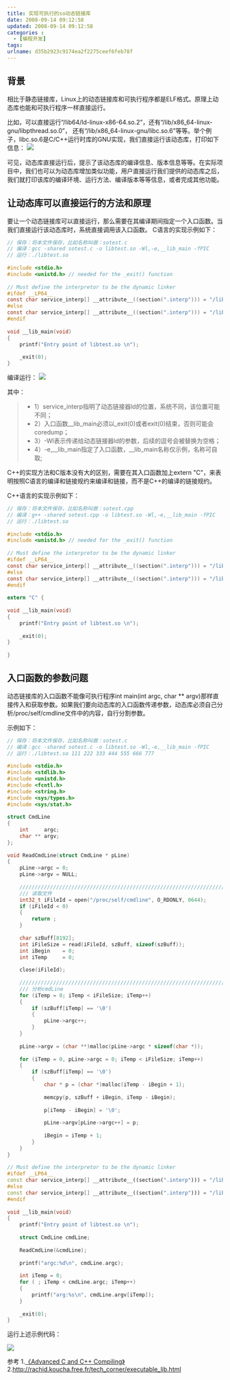 ```yaml
---
title: 实现可执行的so动态链接库
date: 2008-09-14 09:12:58
updated: 2008-09-14 09:12:58
categories : 
  - [编程开发]
tags:
urlname: d35b2923c9174ea2f2275ceef6feb78f
---
```

## 背景
相比于静态链接库，Linux上的动态链接库和可执行程序都是ELF格式。原理上动态库也能和可执行程序一样直接运行。

比如，可以直接运行“/lib64/ld-linux-x86-64.so.2”，还有“/lib/x86_64-linux-gnu/libpthread.so.0”， 还有“/lib/x86_64-linux-gnu/libc.so.6”等等。举个例子，libc.so.6是C/C++运行时库的GNU实现，我们直接运行该动态库，打印如下信息：
![](/images/d35b2923c9174ea2f2275ceef6feb78f/1.png)

可见，动态库直接运行后，提示了该动态库的编译信息、版本信息等等。在实际项目中，我们也可以为动态库增加类似功能，用户直接运行我们提供的动态库之后，我们就打印该库的编译环境、运行方法、编译版本等等信息，或者完成其他功能。

<!--more-->

## 让动态库可以直接运行的方法和原理
要让一个动态链接库可以直接运行，那么需要在其编译期间指定一个入口函数。当我们直接运行该动态库时，系统直接调用该入口函数。
C语言的实现示例如下：
``` c
// 保存：将本文件保存，比如名称叫做：sotest.c
// 编译：gcc -shared sotest.c -o libtest.so -Wl,-e,__lib_main -fPIC
// 运行：./libtest.so
 
#include <stdio.h>
#include <unistd.h> // needed for the _exit() function
 
// Must define the interpretor to be the dynamic linker
#ifdef __LP64__
const char service_interp[] __attribute__((section(".interp"))) = "/lib/x86_64-linux-gnu/ld-linux-x86-64.so.2";
#else
const char service_interp[] __attribute__((section(".interp"))) = "/lib/ld-linux.so.2";
#endif
 
void __lib_main(void)
{
    printf("Entry point of libtest.so \n");
 
    _exit(0);
}
```
编译运行：
![](/images/d35b2923c9174ea2f2275ceef6feb78f/2.png)

其中：
 > * 1）service_interp指明了动态链接器ld的位置，系统不同，该位置可能不同；
 > * 2）入口函数__lib_main必须以_exit(0)或者exit(0)结束，否则可能会coredump；
 > * 3）-Wl表示传递给动态链接器ld的参数，后续的逗号会被替换为空格；
 > * 4）-e,__lib_main指定了入口函数，__lib_main名称仅示例，名称可自取;

C++的实现方法和C版本没有大的区别，需要在其入口函数加上extern "C"，来表明按照C语言的编译和链接规约来编译和链接，而不是C++的编译的链接规约。

C++语言的实现示例如下：

``` c
// 保存：将本文件保存，比如名称叫做：sotest.cpp
// 编译：g++ -shared sotest.cpp -o libtest.so -Wl,-e,__lib_main -fPIC
// 运行：./libtest.so
 
#include <stdio.h>
#include <unistd.h> // needed for the _exit() function
 
// Must define the interpretor to be the dynamic linker
#ifdef __LP64__
const char service_interp[] __attribute__((section(".interp"))) = "/lib/x86_64-linux-gnu/ld-linux-x86-64.so.2";
#else
const char service_interp[] __attribute__((section(".interp"))) = "/lib/ld-linux.so.2";
#endif
 
extern "C" {
     
void __lib_main(void)
{
    printf("Entry point of libtest.so \n");
 
    _exit(0);
}
 
}
```

## 入口函数的参数问题
动态链接库的入口函数不能像可执行程序int main(int argc, char \*\* argv)那样直接传入和获取参数。如果我们要向动态库的入口函数传递参数，动态库必须自己分析/proc/self/cmdline文件中的内容，自行分割参数。

示例如下：
``` c++
// 保存：将本文件保存，比如名称叫做：sotest.c
// 编译：gcc -shared sotest.c -o libtest.so -Wl,-e,__lib_main -fPIC
// 运行：./libtest.so 111 222 333 444 555 666 777
 
#include <stdio.h>
#include <stdlib.h>
#include <unistd.h>
#include <fcntl.h>
#include <string.h>
#include <sys/types.h>
#include <sys/stat.h>
 
struct CmdLine
{
    int     argc;
    char ** argv;
};
 
void ReadCmdLine(struct CmdLine * pLine)
{
    pLine->argc = 0;
    pLine->argv = NULL;
 
    /////////////////////////////////////////////////////////////////////////////////////
    /// 读取文件
    int32_t iFileId = open("/proc/self/cmdline", O_RDONLY, 0644);
    if (iFileId < 0)
    {
        return ;
    }
 
    char szBuff[8192];
    int iFileSize = read(iFileId, szBuff, sizeof(szBuff));
    int iBegin    = 0;
    int iTemp     = 0;
 
    close(iFileId);
 
    /////////////////////////////////////////////////////////////////////////////////////
    /// 分析cmdLine
    for (iTemp = 0; iTemp < iFileSize; iTemp++)
    {
        if (szBuff[iTemp] == '\0')
        {
            pLine->argc++;
        }
    }
 
    pLine->argv = (char **)malloc(pLine->argc * sizeof(char *));
 
    for (iTemp = 0, pLine->argc = 0; iTemp < iFileSize; iTemp++)
    {
        if (szBuff[iTemp] == '\0')
        {
            char * p = (char *)malloc(iTemp - iBegin + 1);
 
            memcpy(p, szBuff + iBegin, iTemp - iBegin);
 
            p[iTemp - iBegin] = '\0';
 
            pLine->argv[pLine->argc++] = p;
 
            iBegin = iTemp + 1;
        }
    }
}
 
// Must define the interpretor to be the dynamic linker
#ifdef __LP64__
const char service_interp[] __attribute__((section(".interp"))) = "/lib/x86_64-linux-gnu/ld-linux-x86-64.so.2";
#else
const char service_interp[] __attribute__((section(".interp"))) = "/lib/ld-linux.so.2";
#endif
 
void __lib_main(void)
{
    printf("Entry point of libtest.so \n");
 
    struct CmdLine cmdLine;
 
    ReadCmdLine(&cmdLine);
 
    printf("argc:%d\n", cmdLine.argc);
 
    int iTemp = 0;
    for ( ; iTemp < cmdLine.argc; iTemp++)
    {
        printf("arg:%s\n", cmdLine.argv[iTemp]);
    }
 
    _exit(0);
}
```
运行上述示例代码：

![](/images/d35b2923c9174ea2f2275ceef6feb78f/3.png)


参考
1.[《Advanced C and C++ Compiling》](http://product.dangdang.com/1033555531.html)
2.http://rachid.koucha.free.fr/tech_corner/executable_lib.html

